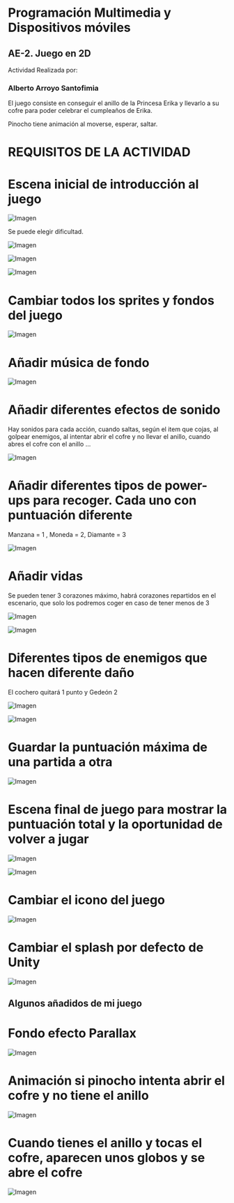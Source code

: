 # Programación Multimedia y Dispositivos móviles

## AE-2. Juego en 2D

Actividad Realizada por:

###  Alberto Arroyo Santofimia



El juego consiste en conseguir el anillo de la Princesa Erika y llevarlo a su cofre
para poder celebrar el cumpleaños de Erika.

Pinocho tiene animación al moverse, esperar, saltar.




# REQUISITOS DE LA ACTIVIDAD

# Escena inicial de introducción al juego

![Imagen](imgReadme/pantallaStart.png)

Se puede elegir dificultad.

![Imagen](imgReadme/dificultad.png)

![Imagen](imgReadme/modoFacil.png)

![Imagen](imgReadme/modoNormal.png)

# Cambiar todos los sprites y fondos del juego

![Imagen](imgReadme/inicioPartida.png)

# Añadir música de fondo

![Imagen](imgReadme/sonidoFondo.png)

# Añadir diferentes efectos de sonido

Hay sonidos para cada acción, cuando saltas, según el item que cojas, al golpear enemigos, al intentar abrir el cofre y no llevar el anillo, cuando abres el cofre con el anillo ...

![Imagen](imgReadme/sonidos.png)

# Añadir diferentes tipos de power-ups para recoger. Cada uno con puntuación diferente

Manzana = 1 , Moneda = 2, Diamante = 3

![Imagen](imgReadme/power.png)


# Añadir vidas

Se pueden tener 3 corazones máximo, habrá corazones repartidos en el escenario, que solo los podremos coger en caso de tener menos de 3

![Imagen](imgReadme/vida.png)

![Imagen](imgReadme/corazones.png)

# Diferentes tipos de enemigos que hacen diferente daño

El cochero quitará 1 punto y Gedeón 2

![Imagen](imgReadme/gordo.png)

![Imagen](imgReadme/gedeon.png)


# Guardar la puntuación máxima de una partida a otra

![Imagen](imgReadme/puntos.png)

# Escena final de juego para mostrar la puntuación total y la oportunidad de volver a jugar

![Imagen](imgReadme/ganar.jpg)

![Imagen](imgReadme/panelPerder.png)

# Cambiar el icono del juego

![Imagen](imgReadme/icono.png)

# Cambiar el splash por defecto de Unity

![Imagen](imgReadme/Splash/splash.gif)

## Algunos añadidos de mi juego

# Fondo efecto Parallax

![Imagen](imgReadme/parallax/parallax.gif)

# Animación si pinocho intenta abrir el cofre y no tiene el anillo

![Imagen](imgReadme/pinochoNariz/nariz.gif)

# Cuando tienes el anillo y tocas el cofre, aparecen unos globos y se abre el cofre

![Imagen](imgReadme/pinochoCofre/cofreAbierto.gif)
